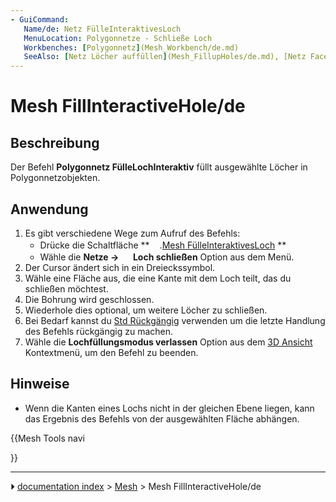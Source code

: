 ```yaml
---
- GuiCommand:
   Name/de: Netz FülleInteraktivesLoch
   MenuLocation: Polygonnetze - Schließe Loch
   Workbenches: [Polygonnetz](Mesh_Workbench/de.md)
   SeeAlso: [Netz Löcher auffüllen](Mesh_FillupHoles/de.md), [Netz FacetteHinzufügen ](Mesh_AddFacet/de.md)
---
```


# Mesh FillInteractiveHole/de

## Beschreibung

Der Befehl **Polygonnetz FülleLochInteraktiv** füllt ausgewählte Löcher in Polygonnetzobjekten.

## Anwendung

1.  Es gibt verschiedene Wege zum Aufruf des Befehls:
    -   Drücke die Schaltfläche **<img src="images/Mesh_FillInteractiveHole.svg" width=16px>.[Mesh FülleInteraktivesLoch](Mesh_FillInteractiveHole/de.md)
**
    -   Wähle die **Netze → <img src="images/Mesh_FillInteractiveHole.svg" width=16px> Loch schließen** Option aus dem Menü.
2.  Der Cursor ändert sich in ein Dreieckssymbol.
3.  Wähle eine Fläche aus, die eine Kante mit dem Loch teilt, das du schließen möchtest.
4.  Die Bohrung wird geschlossen.
5.  Wiederhole dies optional, um weitere Löcher zu schließen.
6.  Bei Bedarf kannst du [Std Rückgängig](Std_Undo/de.md) verwenden um die letzte Handlung des Befehls rückgängig zu machen.
7.  Wähle die **Lochfüllungsmodus verlassen** Option aus dem [3D Ansicht](3D_view/de.md) Kontextmenü, um den Befehl zu beenden.

## Hinweise

-   Wenn die Kanten eines Lochs nicht in der gleichen Ebene liegen, kann das Ergebnis des Befehls von der ausgewählten Fläche abhängen.





{{Mesh Tools navi

}}



---
⏵ [documentation index](../README.md) > [Mesh](Mesh_Workbench.md) > Mesh FillInteractiveHole/de
